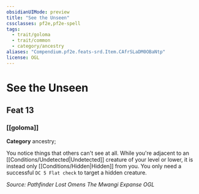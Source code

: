 ```yaml
---
obsidianUIMode: preview
title: "See the Unseen"
cssclasses: pf2e,pf2e-spell
tags:
  - trait/goloma
  - trait/common
  - category/ancestry
aliases: "Compendium.pf2e.feats-srd.Item.CAfrSLaDM0OBaNtp"
license: OGL
---
```

# See the Unseen
## Feat 13
### [[goloma]]

**Category** ancestry; 




You notice things that others can't see at all. While you're adjacent to an [[Conditions/Undetected|Undetected]] creature of your level or lower, it is instead only [[Conditions/Hidden|Hidden]] from you. You only need a successful `DC 5 Flat check` to target a hidden creature.

*Source: Pathfinder Lost Omens The Mwangi Expanse*
*OGL*